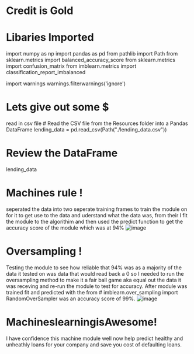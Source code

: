 # Credit is Gold

# Libaries Imported
import numpy as np
import pandas as pd
from pathlib import Path
from sklearn.metrics import balanced_accuracy_score
from sklearn.metrics import confusion_matrix
from imblearn.metrics import classification_report_imbalanced

import warnings
warnings.filterwarnings('ignore')

# Lets give out some $
read in csv file # Read the CSV file from the Resources folder into a Pandas DataFrame
lending_data = pd.read_csv(Path("./lending_data.csv"))

# Review the DataFrame
lending_data

# Machines rule !
seperated the data into two seperate training frames to train the module on for it 
to get use to the data and uderstand what the data was, from their I fit the module
to the algorithim and then used the predict function to get the accuracy score of the module
which was at 94%
![image](https://user-images.githubusercontent.com/106267420/186948655-06c82ba8-a6be-44fe-9c33-72bb96bafe7a.png)


# Oversampling !
Testing the module to see how reliable that 94% was as a majority of the data it tested on was
data that would read back a 0 so I needed to run the oversampling method to make it a fair ball
game aka equal out the data it was receving and re-run the module to test for accuracy. After
module was trained fit and predicted with the from # imblearn.over_sampling import RandomOverSampler
was an accuracy score of 99%.
![image](https://user-images.githubusercontent.com/106267420/186947977-1c09ae6f-d5f7-4911-9a5d-aaf82acc9b53.png)

# MachineslearningisAwesome!
I have confidence this machine module well now help predict healthy and unheathly 
loans for your company and save you cost of defaulting loans. 
